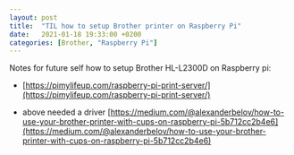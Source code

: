 ```yaml
---
layout: post
title:  "TIL how to setup Brother printer on Raspberry Pi"
date:   2021-01-18 19:33:00 +0200
categories: [Brother, "Raspberry Pi"]
---
```

Notes for future self how to setup Brother HL-L2300D on Raspberry pi:

* [https://pimylifeup.com/raspberry-pi-print-server/](https://pimylifeup.com/raspberry-pi-print-server/)

* above needed a driver [https://medium.com/@alexanderbelov/how-to-use-your-brother-printer-with-cups-on-raspberry-pi-5b712cc2b4e6](https://medium.com/@alexanderbelov/how-to-use-your-brother-printer-with-cups-on-raspberry-pi-5b712cc2b4e6)
